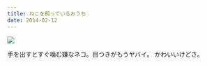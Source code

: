 ```yaml
---
title: ねこを飼っているおうち
date: 2014-02-12
---
```


![](https://photos.xar.sh/21075788762_f0ec884d79_b.jpg)

手を出すとすぐ噛む嫌なネコ。目つきがもうヤバイ。
かわいいけどさ。
